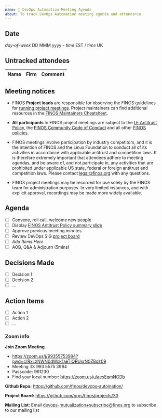 ```yaml
---
name: 🤝 DevOps Automation Meeting Agenda
about: To track DevOps Automation meeting agenda and attendance
---
```


## Date

_day-of-week_ DD MMM yyyy - _time_ EST / _time_ UK

## Untracked attendees

| Name | Firm | Comment |
| :--- | :--- | :------ |

## Meeting notices

- FINOS **Project leads** are responsible for observing the FINOS guidelines for [running project meetings](https://github.com/finos/community/blob/master/governance/Meeting-Procedures.md#run-the-meeting). Project maintainers can find additional resources in the [FINOS Maintainers Cheatsheet](https://odp.finos.org/docs/finos-maintainers-cheatsheet/).

- **All participants** in FINOS project meetings are subject to the [LF Antitrust Policy](https://www.linuxfoundation.org/antitrust-policy/), the [FINOS Community Code of Conduct](https://github.com/finos/community/blob/master/governance/Code-of-Conduct.md) and all other [FINOS policies](https://github.com/finos/community/tree/master/governance#policies).

- FINOS meetings involve participation by industry competitors, and it is the intention of FINOS and the Linux Foundation to conduct all of its activities in accordance with applicable antitrust and competition laws. It is therefore extremely important that attendees adhere to meeting agendas, and be aware of, and not participate in, any activities that are prohibited under applicable US state, federal or foreign antitrust and competition laws. Please contact legal@finos.org with any questions.

- FINOS project meetings may be recorded for use solely by the FINOS team for administration purposes. In very limited instances, and with explicit approval, recordings may be made more widely available.

## Agenda

- [ ] Convene, roll call, welcome new people
- [ ] Display [FINOS Antitrust Policy summary slide](https://github.com/finos/community/blob/master/governance/Compliance-Slides/Antitrust-Compliance-Slide.pdf)
- [ ] Approve previous meeting minutes
- [ ] Review DevOps SIG [project board](https://github.com/orgs/finos/projects/33)
- [ ] _Add Items Here_
- [ ] AOB, Q&A & Adjourn (5mins)

## Decisions Made

- [ ] Decision 1
- [ ] Decision 2
- [ ] ...

## Action Items

- [ ] Action 1
- [ ] Action 2
- [ ] ...

### Zoom info

**Join Zoom Meeting**
- https://zoom.us/j/99355753984?pwd=c1RxLzNWN0dWck1aeTlQRUxrN0ZBdz09
- Meeting ID: 993 5575 3984
- Passcode: 991230
- Find your local number: https://zoom.us/u/aesEqmNODb

**Github Repo:** https://github.com/finos/devops-automation/

**Project Board:** https://github.com/orgs/finos/projects/33

**Mailing List:** Email devops-mutualization+subscribe@finos.org to subscribe to our mailing list
